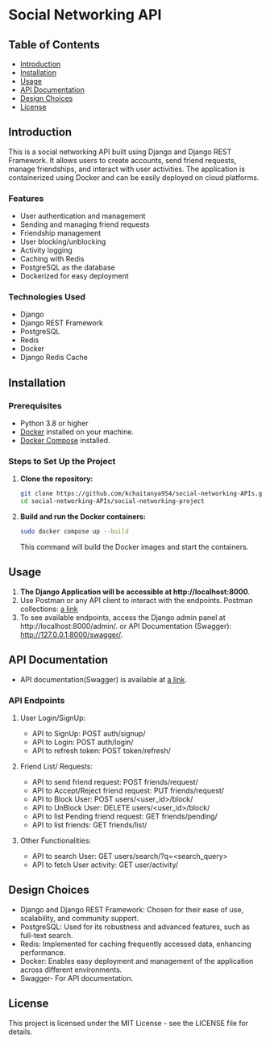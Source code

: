 # Social Networking API

## Table of Contents
- [Introduction](#introduction)
- [Installation](#installation)
- [Usage](#usage)
- [API Documentation](#api-documentation)
- [Design Choices](#design-choices)
- [License](#license)

## Introduction
This is a social networking API built using Django and Django REST Framework. It allows users to create accounts, send friend requests, manage friendships, and interact with user activities. The application is containerized using Docker and can be easily deployed on cloud platforms.

### Features
- User authentication and management
- Sending and managing friend requests
- Friendship management
- User blocking/unblocking
- Activity logging
- Caching with Redis
- PostgreSQL as the database
- Dockerized for easy deployment

### Technologies Used

- Django
- Django REST Framework
- PostgreSQL
- Redis
- Docker
- Django Redis Cache

## Installation

### Prerequisites
- Python 3.8 or higher
- [Docker](https://www.docker.com/get-started) installed on your machine.
- [Docker Compose](https://docs.docker.com/compose/install/) installed.

### Steps to Set Up the Project
1. **Clone the repository:**
   ```bash
   git clone https://github.com/kchaitanya954/social-networking-APIs.git
   cd social-networking-APIs/social-networking-project
   ```
2. **Build and run the Docker containers:**
    ```bash
   sudo docker compose up --build
   ```
   This command will build the Docker images and start the containers.

## Usage

1. **The Django Application will be accessible at http://localhost:8000**.
2. Use Postman or any API client to interact with the endpoints. 
    Postman collections:
    [a link](https://api.postman.com/collections/14846803-01efcb02-70c6-4f56-aebb-b8b43d9c2751?access_key=PMAT-01J8MRAWCSYCPTHGZAJ5PQEHHY)
3. To see available endpoints, access the Django admin panel at http://localhost:8000/admin/. or API Documentation (Swagger): http://127.0.0.1:8000/swagger/.

## API Documentation
- API documentation(Swagger) is available at [a link](http://127.0.0.1:8000/swagger/).

### API Endpoints
1. User Login/SignUp:
    - API to SignUp: POST auth/signup/ 
    - API to Login: POST auth/login/
    - API to refresh token: POST token/refresh/
    
2. Friend List/ Requests:
    - API to send friend request: POST friends/request/
    - API to Accept/Reject friend request: PUT friends/request/<pk>
    - API to Block User: POST users/<user_id>/block/
    - API to UnBlock User: DELETE users/<user_id>/block/
    - API to list Pending friend request: GET friends/pending/
    - API to list friends: GET friends/list/

3. Other Functionalities:
    - API to search User: GET users/search/?q=<search_query>
    - API to fetch User activity: GET user/activity/


## Design Choices
- Django and Django REST Framework: Chosen for their ease of use, scalability, and community support.
- PostgreSQL: Used for its robustness and advanced features, such as full-text search.
- Redis: Implemented for caching frequently accessed data, enhancing performance.
- Docker: Enables easy deployment and management of the application across different environments.
- Swagger- For API documentation.

## License
This project is licensed under the MIT License - see the LICENSE file for details.


